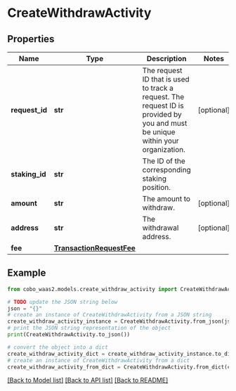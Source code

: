 # CreateWithdrawActivity


## Properties

Name | Type | Description | Notes
------------ | ------------- | ------------- | -------------
**request_id** | **str** | The request ID that is used to track a request. The request ID is provided by you and must be unique within your organization. | [optional] 
**staking_id** | **str** | The ID of the corresponding staking position. | 
**amount** | **str** | The amount to withdraw. | [optional] 
**address** | **str** | The withdrawal address. | [optional] 
**fee** | [**TransactionRequestFee**](TransactionRequestFee.md) |  | 

## Example

```python
from cobo_waas2.models.create_withdraw_activity import CreateWithdrawActivity

# TODO update the JSON string below
json = "{}"
# create an instance of CreateWithdrawActivity from a JSON string
create_withdraw_activity_instance = CreateWithdrawActivity.from_json(json)
# print the JSON string representation of the object
print(CreateWithdrawActivity.to_json())

# convert the object into a dict
create_withdraw_activity_dict = create_withdraw_activity_instance.to_dict()
# create an instance of CreateWithdrawActivity from a dict
create_withdraw_activity_from_dict = CreateWithdrawActivity.from_dict(create_withdraw_activity_dict)
```
[[Back to Model list]](../README.md#documentation-for-models) [[Back to API list]](../README.md#documentation-for-api-endpoints) [[Back to README]](../README.md)


